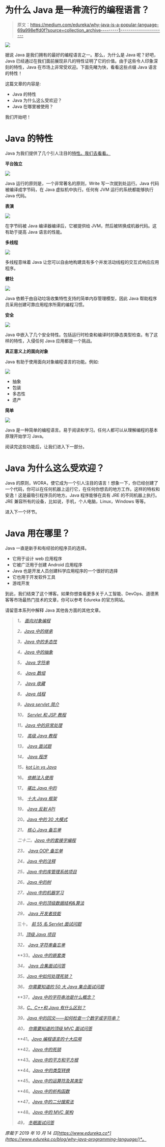 # 为什么 Java 是一种流行的编程语言？

> 原文：<https://medium.com/edureka/why-java-is-a-popular-language-69a998effd0f?source=collection_archive---------1----------------------->

![](img/e36a5383443d1aa50a65143bb8090962.png)

据说 Java 是我们拥有的最好的编程语言之一。那么，为什么是 Java 呢？好吧，Java 已经通过在我们面前展现非凡的特性证明了它的价值。由于这些令人印象深刻的特性，Java 在市场上非常受欢迎。下面先睹为快，看看这些点缀 Java 语言的特性！

这篇文章的内容是:

*   Java 的特性
*   Java 为什么这么受欢迎？
*   Java 在哪里被使用？

我们开始吧！

# Java 的特性

Java 为我们提供了几个引人注目的[特性。我们去看看。](https://www.edureka.co/blog/what-is-java/#FeaturesofJava)

**平台独立**

![](img/87c15c0fdb3f6dc1a70ec0c49be2b04b.png)

Java 运行的原则是，一个非常著名的原则，Write 写一次就到处运行。Java 代码被编译成字节码，在 Java 虚拟机中执行。任何有 JVM 运行的系统都能够执行 Java 代码。

**表演**

![](img/96ae55b927aa917cb958325d1b413ddb.png)

在字节码被 Java 编译器编译后，它被提供给 JVM，然后被转换成机器代码。这有助于提高 Java 语言的性能。

**多线程**

![](img/b281410f7f4a77d8f53c769f3c4129ac.png)

多线程意味着 Java 让您可以自由地构建具有多个并发活动线程的交互式响应应用程序。

**健壮**

![](img/babb8ea67483f48e6c3657d7a08dd871.png)

Java 依赖于由自动垃圾收集特性支持的简单内存管理模型，因此 Java 帮助程序员采用创建可靠应用程序所需的编程习惯。

**安全**

![](img/1fb9b2314b3fe425079ff593e4cb7cd2.png)

Java 中嵌入了几个安全特性。包括运行时检查和编译时的静态类型检查。有了这样的特性，入侵任何 Java 应用都是一个挑战。

**真正意义上的面向对象**

Java 有助于使用面向对象编程语言的功能。例如:

![](img/e3b0554d4ebeb147a54bdf1c680a4352.png)

*   抽象
*   包装
*   多态性
*   遗产

**简单**

![](img/bb440a24567cf3636b48b21a864be3ef.png)

Java 是一种简单的编程语言。易于阅读和学习。任何人都可以从理解编程的基本原理开始学习 Java。

阅读完这些功能后，让我们进入下一部分。

# Java 为什么这么受欢迎？

Java 的原则，WORA，使它成为一个引人注目的语言！想象一下，你已经创建了一个代码，你可以在任何机器上运行它，在任何你想去的地方工作。这样的特权和安逸！这是最吸引程序员的地方。Java 程序能够在具有 JRE 的不同机器上执行。JRE 兼容所有的设备，比如说，手机，个人电脑，Linux，Windows 等等。

进入下一个环节。

# Java 用在哪里？

Java 一直是新手和有经验的程序员的选择。

*   它用于设计 web 应用程序
*   它被广泛用于创建 Android 应用程序
*   Java 也是开发人员创建科学应用程序的一个很好的选择
*   它也用于开发软件工具
*   游戏开发

到此，我们结束了这个博客。如果你想查看更多关于人工智能、DevOps、道德黑客等市场最热门技术的文章，你可以参考 Edureka 的官方网站。

请留意本系列中解释 Java 其他各方面的其他文章。

> *1。* [*面向对象编程*](/edureka/object-oriented-programming-b29cfd50eca0)
> 
> *2。*[*Java 中的继承*](/edureka/inheritance-in-java-f638d3ed559e)
> 
> *3。*[*Java 中的多态性*](/edureka/polymorphism-in-java-9559e3641b9b)
> 
> *4。*[*Java 中的抽象*](/edureka/java-abstraction-d2d790c09037)
> 
> *5。* [*Java 字符串*](/edureka/java-string-68e5d0ca331f)
> 
> *6。* [*Java 数组*](/edureka/java-array-tutorial-50299ef85e5)
> 
> *7。* [*Java 收藏*](/edureka/java-collections-6d50b013aef8)
> 
> *8。* [*Java 线程*](/edureka/java-thread-bfb08e4eb691)
> 
> *9。*[*Java servlet 简介*](/edureka/java-servlets-62f583d69c7e)
> 
> *10。* [*Servlet 和 JSP 教程*](/edureka/servlet-and-jsp-tutorial-ef2e2ab9ee2a)
> 
> *11。*[*Java 中的异常处理*](/edureka/java-exception-handling-7bd07435508c)
> 
> *12。* [*高级 Java 教程*](/edureka/advanced-java-tutorial-f6ebac5175ec)
> 
> *13。* [*Java 面试题*](/edureka/java-interview-questions-1d59b9c53973)
> 
> *14。* [*Java 程序*](/edureka/java-programs-1e3220df2e76)
> 
> *15。*[*kot Lin vs Java*](/edureka/kotlin-vs-java-4f8653f38c04)
> 
> 16。 [*依赖注入使用*](/edureka/what-is-dependency-injection-5006b53af782)
> 
> 17。 [*堪比 Java 中的*](/edureka/comparable-in-java-e9cfa7be7ff7)
> 
> 18。 [*十大 Java 框架*](/edureka/java-frameworks-5d52f3211f39)
> 
> *19。* [*Java 反射 API*](/edureka/java-reflection-api-d38f3f5513fc)
> 
> 20。[*Java 中的 30 大模式*](/edureka/pattern-programs-in-java-f33186c711c8)
> 
> *21。* [*核心 Java 备忘单*](/edureka/java-cheat-sheet-3ad4d174012c)
> 
> *二十二。*[*Java 中的套接字编程*](/edureka/socket-programming-in-java-f09b82facd0)
> 
> *23。* [*Java OOP 备忘单*](/edureka/java-oop-cheat-sheet-9c6ebb5e1175)
> 
> *24。*[*Java 中的注释*](/edureka/annotations-in-java-9847d531d2bb)
> 
> *25。*[*Java 中的库管理系统项目*](/edureka/library-management-system-project-in-java-b003acba7f17)
> 
> *26。*[*Java 中的树*](/edureka/java-binary-tree-caede8dfada5)
> 
> *27。*[*Java 中的机器学习*](/edureka/machine-learning-in-java-db872998f368)
> 
> *28。*[*Java 中的顶级数据结构&算法*](/edureka/data-structures-algorithms-in-java-d27e915db1c5)
> 
> *29。* [*Java 开发者技能*](/edureka/java-developer-skills-83983e3d3b92)
> 
> 三十。 [*前 55 名 Servlet 面试问题*](/edureka/servlet-interview-questions-266b8fbb4b2d)
> 
> *31。*[](/edureka/java-exception-handling-7bd07435508c)*[*顶级 Java 项目*](/edureka/java-projects-db51097281e3)*
> 
> **32。* [*Java 字符串备忘单*](/edureka/java-string-cheat-sheet-9a91a6b46540)*
> 
> **33。*[*Java 中的嵌套类*](/edureka/nested-classes-java-f1987805e7e3)*
> 
> *34。 [*Java 合集面试问答*](/edureka/java-collections-interview-questions-162c5d7ef078)*
> 
> *35。[*Java 中如何处理死锁？*](/edureka/deadlock-in-java-5d1e4f0338d5)*
> 
> *36。 [*你需要知道的 50 大 Java 集合面试问题*](/edureka/java-collections-interview-questions-6d20f552773e)*
> 
> **37。*[*Java 中的字符串池是什么概念？*](/edureka/java-string-pool-5b5b3b327bdf)*
> 
> *38。[*C、C++和 Java 有什么区别？*](/edureka/difference-between-c-cpp-and-java-625c4e91fb95)*
> 
> *39。[*Java 中的回文——如何检查一个数字或字符串？*](/edureka/palindrome-in-java-5d116eb8755a)*
> 
> *40。 [*你需要知道的顶级 MVC 面试问答*](/edureka/mvc-interview-questions-cd568f6d7c2e)*
> 
> **41。*[*Java 编程语言的十大应用*](/edureka/applications-of-java-11e64f9588b0)*
> 
> **42。*[*Java 中的死锁*](/edureka/deadlock-in-java-5d1e4f0338d5)*
> 
> **43。*[*Java 中的平方和平方根*](/edureka/java-sqrt-method-59354a700571)*
> 
> **44。*[*Java 中的类型转换*](/edureka/type-casting-in-java-ac4cd7e0bbe1)*
> 
> **45。*[*Java 中的运算符及其类型*](/edureka/operators-in-java-fd05a7445c0a)*
> 
> **46。*[*Java 中的析构函数*](/edureka/destructor-in-java-21cc46ed48fc)*
> 
> **47。*[*Java 中的二分搜索法*](/edureka/binary-search-in-java-cf40e927a8d3)*
> 
> **48。*[*Java 中的 MVC 架构*](/edureka/mvc-architecture-in-java-a85952ae2684)*
> 
> **49。* [*冬眠面试问答*](/edureka/hibernate-interview-questions-78b45ec5cce8)*

**原载于 2019 年 10 月 14 日*[*https://www.edureka.co*](https://www.edureka.co/blog/why-java-programming-language/)*。**